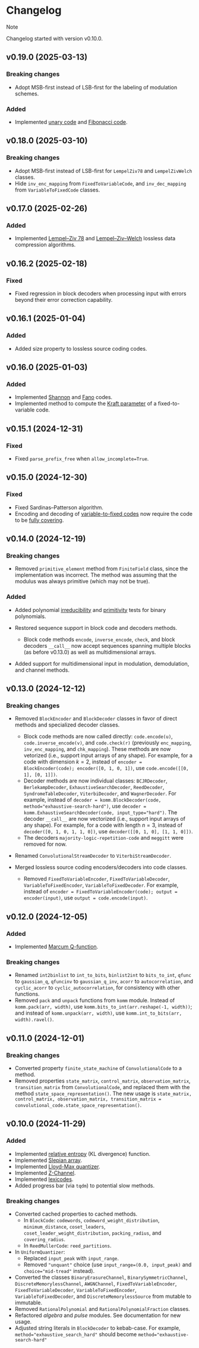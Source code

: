 # Changelog

> [!NOTE]
> Changelog started with version v0.10.0.

## v0.19.0 (2025-03-13)

### Breaking changes

- Adopt MSB-first instead of LSB-first for the labeling of modulation schemes.

### Added

- Implemented [unary code](https://komm.dev/ref/UnaryCode) and [Fibonacci code](https://komm.dev/ref/FibonacciCode).

## v0.18.0 (2025-03-10)

### Breaking changes

- Adopt MSB-first instead of LSB-first for `LempelZiv78` and `LempelZivWelch` classes.
- Hide `inv_enc_mapping` from `FixedToVariableCode`, and `inv_dec_mapping` from `VariableToFixedCode` classes.

## v0.17.0 (2025-02-26)

### Added

- Implemented [Lempel–Ziv 78](https://komm.dev/ref/LempelZiv78Code) and [Lempel–Ziv–Welch](https://komm.dev/ref/LempelZivWelchCode) lossless data compression algorithms.

## v0.16.2 (2025-02-18)

### Fixed

- Fixed regression in block decoders when processing input with errors beyond their error correction capability.

## v0.16.1 (2025-01-04)

### Added

- Added size property to lossless source coding codes.

## v0.16.0 (2025-01-03)

### Added

- Implemented [Shannon](https://komm.dev/ref/ShannonCode) and [Fano](https://komm.dev/ref/FanoCode) codes.
- Implemented method to compute the [Kraft parameter](https://komm.dev/ref/FixedToVariableCode#kraft_parameter) of a fixed-to-variable code.

## v0.15.1 (2024-12-31)

### Fixed

- Fixed `parse_prefix_free` when `allow_incomplete=True`.

## v0.15.0 (2024-12-30)

### Fixed

- Fixed Sardinas–Patterson algorithm.
- Encoding and decoding of [variable-to-fixed codes](https://komm.dev/ref/VariableToFixedCode) now require the code to be [fully covering](https://komm.dev/ref/VariableToFixedCode#is_fully_covering).

## v0.14.0 (2024-12-19)

### Breaking changes

- Removed `primitive_element` method from `FiniteField` class, since the implementation was incorrect. The method was assuming that the modulus was always primitive (which may not be true).

### Added

- Added polynomial [irreducibility](https://komm.dev/ref/BinaryPolynomial#is_irreducible) and [primitivity](https://komm.dev/ref/BinaryPolynomial#is_primitive) tests for binary polynomials.

- Restored sequence support in block code and decoders methods.

  - Block code methods `encode`, `inverse_encode`, `check`, and block decoders `__call__` now accept sequences spanning multiple blocks (as before v0.13.0) as well as multidimensional arrays.

- Added support for multidimensional input in modulation, demodulation, and channel methods.

## v0.13.0 (2024-12-12)

### Breaking changes

- Removed `BlockEncoder` and `BlockDecoder` classes in favor of direct methods and specialized decoder classes.

  - Block code methods are now called directly: `code.encode(u)`, `code.inverse_encode(v)`, and `code.check(r)` (previously `enc_mapping`, `inv_enc_mapping`, and `chk_mapping`). These methods are now vetorized (i.e., support input arrays of any shape). For example, for a code with dimension $k = 2$, instead of `encoder = BlockEncoder(code); encoder([0, 1, 0, 1])`, use `code.encode([[0, 1], [0, 1]])`.
  - Decoder methods are now individual classes: `BCJRDecoder`, `BerlekampDecoder`, `ExhaustiveSearchDecoder`, `ReedDecoder`, `SyndromeTableDecoder`, `ViterbiDecoder`, and `WagnerDecoder`. For example, instead of `decoder = komm.BlockDecoder(code, method="exhaustive-search-hard")`, use `decoder = komm.ExhaustiveSearchDecoder(code, input_type="hard")`. The decoder `__call__` are now vectorized (i.e., support input arrays of any shape). For example, for a code with length $n = 3$, instead of `decoder([0, 1, 0, 1, 1, 0])`, use `decoder([[0, 1, 0], [1, 1, 0]])`.
  - The decoders `majority-logic-repetition-code` and `meggitt` were removed for now.

- Renamed `ConvolutionalStreamDecoder` to `ViterbiStreamDecoder`.

- Merged lossless source coding encoders/decoders into code classes.

  - Removed `FixedToVariableEncoder`, `FixedToVariableDecoder`, `VariableToFixedEncoder`, `VariableToFixedDecoder`. For example, instead of `encoder = FixedToVariableEncoder(code); output = encoder(input)`, use `output = code.encode(input)`.

## v0.12.0 (2024-12-05)

### Added

- Implemented [Marcum Q-function](https://komm.dev/ref/marcum_q).

### Breaking changes

- Renamed `int2binlist` to `int_to_bits`, `binlist2int` to `bits_to_int`, `qfunc` to `gaussian_q`, `qfuncinv` to `gaussian_q_inv`, `acorr` to `autocorrelation`, and `cyclic_acorr` to `cyclic_autocorrelation`, for consistency with other functions.
- Removed `pack` and `unpack` functions from `komm` module. Instead of `komm.pack(arr, width)`, use `komm.bits_to_int(arr.reshape(-1, width))`; and instead of `komm.unpack(arr, width)`, use `komm.int_to_bits(arr, width).ravel()`.

## v0.11.0 (2024-12-01)

### Breaking changes

- Converted property `finite_state_machine` of `ConvolutionalCode` to a method.
- Removed properties `state_matrix`, `control_matrix`, `observation_matrix`, `transition_matrix` from `ConvolutionalCode`, and replaced them with the method `state_space_representation()`. The new usage is `state_matrix, control_matrix, observation_matrix, transition_matrix = convolutional_code.state_space_representation()`.

## v0.10.0 (2024-11-29)

### Added

- Implemented [relative entropy](https://komm.dev/ref/relative_entropy) (KL divergence) function.
- Implemented [Slepian array](https://komm.dev/ref/SlepianArray).
- Implemented [Lloyd-Max quantizer](https://komm.dev/ref/LloydMaxQuantizer).
- Implemented [Z-Channel](https://komm.dev/ref/ZChannel).
- Implemented [lexicodes](https://komm.dev/ref/Lexicode).
- Added progress bar (via `tqdm`) to potential slow methods.

### Breaking changes

- Converted cached properties to cached methods.
  - In `BlockCode`: `codewords`, `codeword_weight_distribution`, `minimum_distance`, `coset_leaders`, `coset_leader_weight_distribution`, `packing_radius`, and `covering_radius`.
  - In `ReedMullerCode`: `reed_partitions`.
- In `UniformQuantizer`:
  - Replaced `input_peak` with `input_range`.
  - Removed `"unquant"` choice (use `input_range=(0.0, input_peak)` and `choice="mid-tread"` instead).
- Converted the classes `BinaryErasureChannel`, `BinarySymmetricChannel`, `DiscreteMemorylessChannel`, `AWGNChannel`, `FixedToVariableEncoder`, `FixedToVariableDecoder`, `VariableToFixedEncoder`, `VariableToFixedDecoder`, and `DiscreteMemorylessSource` from mutable to immutable.
- Removed `RationalPolynomial` and `RationalPolynomialFraction` classes.
- Refactored _algebra_ and _pulse_ modules. See documentation for new usage.
- Adjusted string literals in `BlockDecoder` to kebab-case. For example, `method="exhaustive_search_hard"` should become `method="exhaustive-search-hard"`

